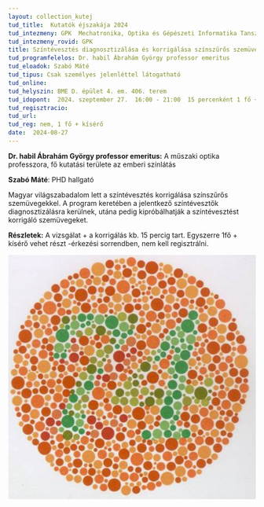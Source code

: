 ```yaml
---
layout: collection_kutej
tud_title:  Kutatók éjszakája 2024
tud_intezmeny: GPK  Mechatronika, Optika és Gépészeti Informatika Tanszék
tud_intezmeny_rovid: GPK
title: Színtévesztés diagnosztizálása és korrigálása színszűrős szemüveggel
tud_programfelelos: Dr. habil Ábrahám György professor emeritus
tud_eloadok: Szabó Máté 
tud_tipus: Csak személyes jelenléttel látogatható 
tud_online: 
tud_helyszin: BME D. épület 4. em. 406. terem
tud_idopont:  2024. szeptember 27.  16:00 - 21:00  15 percenként 1 fő + kísérője
tud_regisztracio: 
tud_url: 
tud_reg: nem, 1 fő + kísérő
date:  2024-08-27
---
```




**Dr. habil Ábrahám György professor emeritus:** A műszaki optika professzora, fő kutatási területe az emberi színlátás

**Szabó Máté**: PHD hallgató


Magyar világszabadalom lett a színtévesztés korrigálása színszűrős szemüvegekkel. A program keretében a jelentkező színtévesztők diagnosztizálásra kerülnek, utána pedig kipróbálhatják a színtévesztést korrigáló szemüvegeket. 


**Részletek:**
A vizsgálat + a korrigálás kb. 15 percig tart. Egyszerre 1fő + kísérő vehet részt -érkezési sorrendben, nem kell regisztrálni.


![Színtévesztés diagnosztizálása és korrigálása színszűrős szemüveggel](../2024/images/a-szintevesztes-oka-es-korrigalasa-szinszuros-szemuveggel.JPG)
